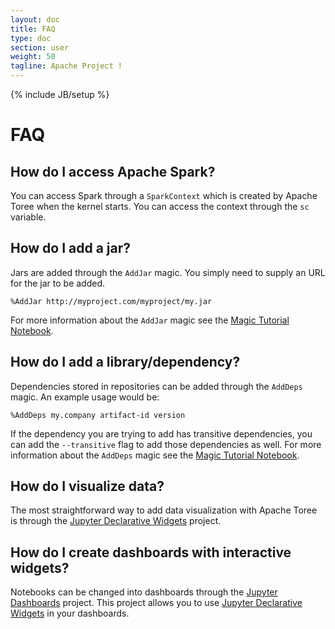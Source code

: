```yaml
---
layout: doc
title: FAQ
type: doc
section: user
weight: 50
tagline: Apache Project !
---
```


{% include JB/setup %}

# FAQ

## How do I access Apache Spark?

You can access Spark through a `SparkContext` which is created by Apache Toree when the kernel starts. You can access
the context through the `sc` variable.

## How do I add a jar?
Jars are added through the `AddJar` magic. You simply need to supply an URL for the jar to be added.

```
%AddJar http://myproject.com/myproject/my.jar
```

For more information about the `AddJar` magic see the [Magic Tutorial Notebook][1].

## How do I add a library/dependency?

Dependencies stored in repositories can be added through the `AddDeps` magic. An example usage would be:

```
%AddDeps my.company artifact-id version
```

If the dependency you are trying to add has transitive dependencies, you can add the `--transitive` flag to add those dependencies as well.
For more information about the `AddDeps` magic see the [Magic Tutorial Notebook][1].

## How do I visualize data?
The most straightforward way to add data visualization with Apache Toree is through the [Jupyter Declarative Widgets][2] project.

## How do I create dashboards with interactive widgets?
Notebooks can be changed into dashboards through the [Jupyter Dashboards][3] project. This project allows you to use 
[Jupyter Declarative Widgets][2] in your dashboards.

[1]: https://github.com/apache/incubator-toree/blob/master/etc/examples/notebooks/magic-tutorial.ipynb
[2]: https://github.com/jupyter-incubator/declarativewidgets
[3]: https://github.com/jupyter-incubator/dashboards
